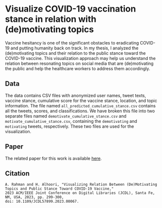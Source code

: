 # Visualize COVID-19 vaccination stance in relation with (de)motivating topics

Vaccine hesitancy is one of the significant obstacles to eradicating COVID-19 and putting humanity back on track. In my thesis, I analyzed the (de)motivating topics and their relation to the public stance toward the COVID-19 vaccine. This visualization approach may help us understand the relation between resonating topics on social media that are (de)motivating the public and help the healthcare workers to address them accordingly.

## Data
The data contains CSV files with anonymized user names, tweet texts, vaccine stance, cumulative score for the vaccine stance, location, and topic information. The file named `all_predicted_cumulative_stance.csv` contains all the tweets, scores, and classifications. We have broken this file into two separate files named `demotivate_cumulative_stance.csv` and `motivate_cumulative_stance.csv`, containing the `demotivating` and `motivating` tweets, respectively. These two files are used for the visualization.

## Paper
The related paper for this work is available [here](https://ieeexplore.ieee.org/document/10265864).

## Citation
```
A. Rahman and H. Alhoori, "Visualizing Relation Between (De)Motivating Topics and Public Stance Toward COVID-19 Vaccine,"
2023 ACM/IEEE Joint Conference on Digital Libraries (JCDL), Santa Fe, NM, USA, 2023, pp. 299-300,
doi: 10.1109/JCDL57899.2023.00067.
```
